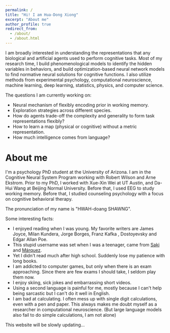```yaml
---
permalink: /
title: "Hi! I am Hua-Dong Xiong"
excerpt: "About me"
author_profile: true
redirect_from: 
  - /about/
  - /about.html
---
```


I am broadly interested in understanding the representations that any biological and artificial agents used to perform cognitive tasks. Most of my research time, I build phenomenological models to identify the hidden variables in behaviors, and build optimization-based neural network models to find normative neural solutions for cognitive functions. I also utilize methods from experimental psychology, computational neuroscience, machine learning, deep learning, statistics, physics, and computer science.

The questions I am currently working on:

- Neural mechanism of flexibly encoding prior in working memory.  
- Exploration strategies across different species.
- How do agents trade-off the complexity and generality to form task representations flexibly?
- How to learn a map (physical or cognitive) without a metric representation.
- How much intelligence comes from language?



# About me

I'm a psychology PhD student at the University of Arizona. I am in the Cognitive Neural System Program working with Robert Wilson and Arne Ekstrom. Prior to my PhD, I worked with Xue-Xin Wei at UT Austin, and Da-Hui Wang at Beijing Normal University. Before that, I used EEG to study working memory. Before that, I studied counseling psychology with a focus on cognitive behavioral therapy.

The pronunciation of my name is "HWAH-doang SHAWNG".

Some interesting facts:

- I enjoyed reading when I was young. My favorite writers are James Joyce, Milan Kundera, Jorge Borges, Franz Kafka , Dostoyevsky and Edgar Allan Poe. 
- This stupid username was set when I was a teenager, came from [Saki](https://en.wikipedia.org/wiki/Saki) and [Márquez](https://en.wikipedia.org/wiki/Gabriel_Garc%C3%ADa_M%C3%A1rquez).
- Yet I didn't read much after high school. Suddenly lose my patience with long books. 
- I am addicted to computer games, but only when there is an exam approaching. Since there are few exams I should take, I seldom play them now. 
- I enjoy skiing, sick jokes and embarrassing short videos. 
- Using a second language is painful for me, mostly because I can't help being sarcastic but I can't do it well in English. 
- I am bad at calculating. I often mess up with single digit calculations, even with a pen and paper. This always makes me doubt myself as a researcher in computational neuroscience.  (But large language models also fail to do simple calculations, I am not alone)



This website will be slowly updating...
